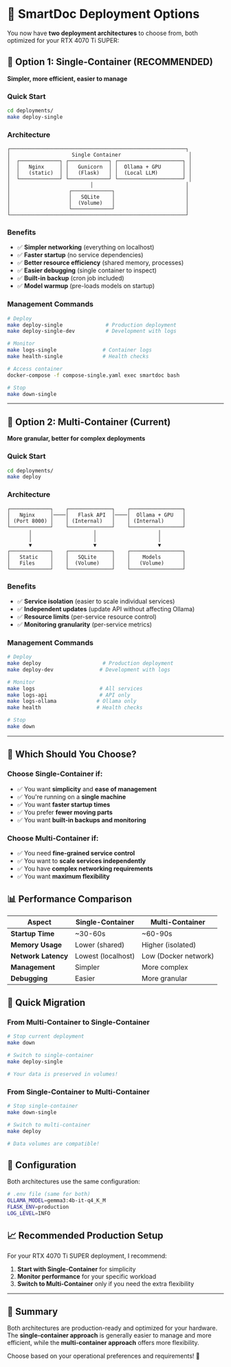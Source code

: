 # 🚀 SmartDoc Deployment Options

You now have **two deployment architectures** to choose from, both optimized for your RTX 4070 Ti SUPER:

## 🎯 Option 1: Single-Container (RECOMMENDED)

**Simpler, more efficient, easier to manage**

### Quick Start
```bash
cd deployments/
make deploy-single
```

### Architecture
```
┌─────────────────────────────────────────────────────────┐
│                    Single Container                      │
│  ┌─────────────┐ ┌─────────────┐ ┌─────────────────────┐ │
│  │   Nginx     │ │   Gunicorn  │ │  Ollama + GPU       │ │
│  │   (static)  │ │   (Flask)   │ │  (Local LLM)        │ │
│  └─────────────┘ └─────────────┘ └─────────────────────┘ │
│                          │                              │
│                   ┌─────────────┐                       │
│                   │   SQLite    │                       │
│                   │  (Volume)   │                       │
│                   └─────────────┘                       │
└─────────────────────────────────────────────────────────┘
```

### Benefits
- ✅ **Simpler networking** (everything on localhost)
- ✅ **Faster startup** (no service dependencies)
- ✅ **Better resource efficiency** (shared memory, processes)
- ✅ **Easier debugging** (single container to inspect)
- ✅ **Built-in backup** (cron job included)
- ✅ **Model warmup** (pre-loads models on startup)

### Management Commands
```bash
# Deploy
make deploy-single              # Production deployment
make deploy-single-dev          # Development with logs

# Monitor
make logs-single               # Container logs
make health-single             # Health checks

# Access container
docker-compose -f compose-single.yaml exec smartdoc bash

# Stop
make down-single
```

---

## 🎯 Option 2: Multi-Container (Current)

**More granular, better for complex deployments**

### Quick Start
```bash
cd deployments/
make deploy
```

### Architecture
```
┌─────────────┐    ┌──────────────┐    ┌─────────────────┐
│   Nginx     │────│   Flask API  │────│  Ollama + GPU   │
│ (Port 8000) │    │ (Internal)   │    │ (Internal)      │
└─────────────┘    └──────────────┘    └─────────────────┘
       │                    │                    │
       │                    │                    │
       ▼                    ▼                    ▼
┌─────────────┐    ┌──────────────┐    ┌─────────────────┐
│   Static    │    │   SQLite     │    │    Models       │
│   Files     │    │  (Volume)    │    │   (Volume)      │
└─────────────┘    └──────────────┘    └─────────────────┘
```

### Benefits
- ✅ **Service isolation** (easier to scale individual services)
- ✅ **Independent updates** (update API without affecting Ollama)
- ✅ **Resource limits** (per-service resource control)
- ✅ **Monitoring granularity** (per-service metrics)

### Management Commands
```bash
# Deploy
make deploy                    # Production deployment
make deploy-dev               # Development with logs

# Monitor
make logs                     # All services
make logs-api                 # API only
make logs-ollama             # Ollama only
make health                  # Health checks

# Stop
make down
```

---

## 🤔 Which Should You Choose?

### Choose **Single-Container** if:
- ✅ You want **simplicity** and **ease of management**
- ✅ You're running on a **single machine**
- ✅ You want **faster startup times**
- ✅ You prefer **fewer moving parts**
- ✅ You want **built-in backups and monitoring**

### Choose **Multi-Container** if:
- ✅ You need **fine-grained service control**
- ✅ You want to **scale services independently**
- ✅ You have **complex networking requirements**
- ✅ You want **maximum flexibility**

## 📊 Performance Comparison

| Aspect | Single-Container | Multi-Container |
|--------|------------------|-----------------|
| **Startup Time** | ~30-60s | ~60-90s |
| **Memory Usage** | Lower (shared) | Higher (isolated) |
| **Network Latency** | Lowest (localhost) | Low (Docker network) |
| **Management** | Simpler | More complex |
| **Debugging** | Easier | More granular |

## 🚀 Quick Migration

### From Multi-Container to Single-Container
```bash
# Stop current deployment
make down

# Switch to single-container
make deploy-single

# Your data is preserved in volumes!
```

### From Single-Container to Multi-Container
```bash
# Stop single-container
make down-single

# Switch to multi-container
make deploy

# Data volumes are compatible!
```

## 🔧 Configuration

Both architectures use the same configuration:

```bash
# .env file (same for both)
OLLAMA_MODEL=gemma3:4b-it-q4_K_M
FLASK_ENV=production
LOG_LEVEL=INFO
```

## 📈 Recommended Production Setup

For your RTX 4070 Ti SUPER deployment, I recommend:

1. **Start with Single-Container** for simplicity
2. **Monitor performance** for your specific workload
3. **Switch to Multi-Container** only if you need the extra flexibility

---

## 🎉 Summary

Both architectures are production-ready and optimized for your hardware. The **single-container approach** is generally easier to manage and more efficient, while the **multi-container approach** offers more flexibility.

Choose based on your operational preferences and requirements! 🚀
